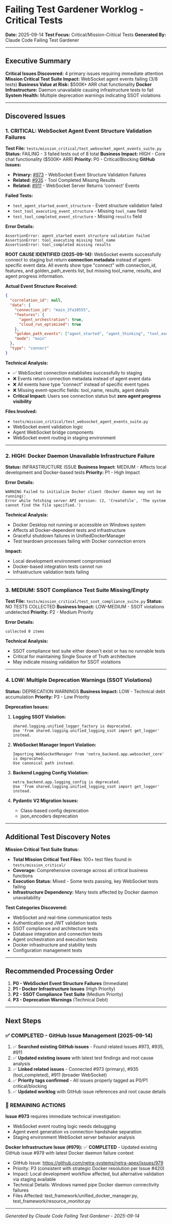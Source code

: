 # Failing Test Gardener Worklog - Critical Tests
**Date:** 2025-09-14
**Test Focus:** Critical/Mission-Critical Tests
**Generated By:** Claude Code Failing Test Gardener

---

## Executive Summary

**Critical Issues Discovered:** 4 primary issues requiring immediate attention
**Mission Critical Test Suite Impact:** WebSocket agent events failing (3/8 tests)
**Business Value at Risk:** $500K+ ARR chat functionality
**Docker Infrastructure:** Daemon unavailable causing infrastructure tests to fail
**System Health:** Multiple deprecation warnings indicating SSOT violations

---

## Discovered Issues

### 1. CRITICAL: WebSocket Agent Event Structure Validation Failures
**Test File:** `tests/mission_critical/test_websocket_agent_events_suite.py`
**Status:** FAILING - 3 failed tests out of 8 total
**Business Impact:** HIGH - Core chat functionality ($500K+ ARR)
**Priority:** P0 - Critical/Blocking
**GitHub Issues:**
- **Primary:** [#973](https://github.com/netra-systems/netra-apex/issues/973) - WebSocket Event Structure Validation Failures
- **Related:** [#935](https://github.com/netra-systems/netra-apex/issues/935) - Tool Completed Missing Results
- **Related:** [#911](https://github.com/netra-systems/netra-apex/issues/911) - WebSocket Server Returns 'connect' Events

**Failed Tests:**
- `test_agent_started_event_structure` - Event structure validation failed
- `test_tool_executing_event_structure` - Missing `tool_name` field
- `test_tool_completed_event_structure` - Missing `results` field

**Error Details:**
```
AssertionError: agent_started event structure validation failed
AssertionError: tool_executing missing tool_name
AssertionError: tool_completed missing results
```

**ROOT CAUSE IDENTIFIED (2025-09-14):**
WebSocket events successfully connect to staging but return **connection metadata** instead of agent-specific event data. All events show type "connect" with connection_id, features, and golden_path_events list, but missing tool_name, results, and agent progress information.

**Actual Event Structure Received:**
```json
{
  "correlation_id": null,
  "data": {
    "connection_id": "main_3fa10555",
    "features": {
      "agent_orchestration": true,
      "cloud_run_optimized": true
    },
    "golden_path_events": ["agent_started", "agent_thinking", "tool_executing", "tool_completed", "agent_completed"],
    "mode": "main"
  },
  "type": "connect"
}
```

**Technical Analysis:**
- ✅ WebSocket connection establishes successfully to staging
- ❌ Events return connection metadata instead of agent event data
- ❌ All events have type "connect" instead of specific event types
- ❌ Missing event-specific fields: tool_name, results, agent details
- **Critical Impact:** Users see connection status but **zero agent progress visibility**

**Files Involved:**
- `tests/mission_critical/test_websocket_agent_events_suite.py`
- WebSocket event validation logic
- Agent WebSocket bridge components
- WebSocket event routing in staging environment

---

### 2. HIGH: Docker Daemon Unavailable Infrastructure Failure
**Status:** INFRASTRUCTURE ISSUE
**Business Impact:** MEDIUM - Affects local development and Docker-based tests
**Priority:** P1 - High Impact

**Error Details:**
```
WARNING Failed to initialize Docker client (Docker daemon may not be running):
Error while fetching server API version: (2, 'CreateFile', 'The system cannot find the file specified.')
```

**Technical Analysis:**
- Docker Desktop not running or accessible on Windows system
- Affects all Docker-dependent tests and infrastructure
- Graceful shutdown failures in UnifiedDockerManager
- Test teardown processes failing with Docker connection errors

**Impact:**
- Local development environment compromised
- Docker-based integration tests cannot run
- Infrastructure validation tests failing

---

### 3. MEDIUM: SSOT Compliance Test Suite Missing/Empty
**Test File:** `tests/mission_critical/test_ssot_compliance_suite.py`
**Status:** NO TESTS COLLECTED
**Business Impact:** LOW-MEDIUM - SSOT violations undetected
**Priority:** P2 - Medium Priority

**Error Details:**
```
collected 0 items
```

**Technical Analysis:**
- SSOT compliance test suite either doesn't exist or has no runnable tests
- Critical for maintaining Single Source of Truth architecture
- May indicate missing validation for SSOT violations

---

### 4. LOW: Multiple Deprecation Warnings (SSOT Violations)
**Status:** DEPRECATION WARNINGS
**Business Impact:** LOW - Technical debt accumulation
**Priority:** P3 - Low Priority

**Deprecation Issues:**
1. **Logging SSOT Violation:**
   ```
   shared.logging.unified_logger_factory is deprecated.
   Use 'from shared.logging.unified_logging_ssot import get_logger' instead.
   ```

2. **WebSocket Manager Import Violation:**
   ```
   Importing WebSocketManager from 'netra_backend.app.websocket_core' is deprecated.
   Use canonical path instead.
   ```

3. **Backend Logging Config Violation:**
   ```
   netra_backend.app.logging_config is deprecated.
   Use 'from shared.logging.unified_logging_ssot import get_logger' instead.
   ```

4. **Pydantic V2 Migration Issues:**
   - Class-based config deprecation
   - json_encoders deprecation

---

## Additional Test Discovery Notes

**Mission Critical Test Suite Status:**
- **Total Mission Critical Test Files:** 100+ test files found in `tests/mission_critical/`
- **Coverage:** Comprehensive coverage across all critical business functions
- **Execution Status:** Mixed - Some tests passing, key WebSocket tests failing
- **Infrastructure Dependency:** Many tests affected by Docker daemon unavailability

**Test Categories Discovered:**
- WebSocket and real-time communication tests
- Authentication and JWT validation tests
- SSOT compliance and architecture tests
- Database integration and connection tests
- Agent orchestration and execution tests
- Docker infrastructure and stability tests
- Configuration management tests

---

## Recommended Processing Order

1. **P0 - WebSocket Event Structure Failures** (Immediate)
2. **P1 - Docker Infrastructure Issues** (High Priority)
3. **P2 - SSOT Compliance Test Suite** (Medium Priority)
4. **P3 - Deprecation Warnings** (Technical Debt)

---

## Next Steps

### ✅ COMPLETED - GitHub Issue Management (2025-09-14)
1. ✅ **Searched existing GitHub issues** - Found related issues #973, #935, #911
2. ✅ **Updated existing issues** with latest test findings and root cause analysis
3. ✅ **Linked related issues** - Connected #973 (primary), #935 (tool_completed), #911 (broader WebSocket)
4. ✅ **Priority tags confirmed** - All issues properly tagged as P0/P1 critical/blocking
5. ✅ **Updated worklog** with GitHub issue references and root cause details

### 🔄 REMAINING ACTIONS
**Issue #973** requires immediate technical investigation:
- WebSocket event routing logic needs debugging
- Agent event generation vs connection handshake separation
- Staging environment WebSocket server behavior analysis

**Docker Infrastructure Issue (#979):**
✅ **COMPLETED** - Updated existing GitHub issue #979 with latest Docker daemon failure context
- GitHub Issue: https://github.com/netra-systems/netra-apex/issues/979
- Priority: P3 (consistent with strategic Docker resolution per Issue #420)
- Impact: Local development workflow affected, but alternative validation via staging available
- Technical Details: Windows named pipe Docker daemon connectivity failures
- Files Affected: test_framework/unified_docker_manager.py, test_framework/resource_monitor.py

---

*Generated by Claude Code Failing Test Gardener - 2025-09-14*